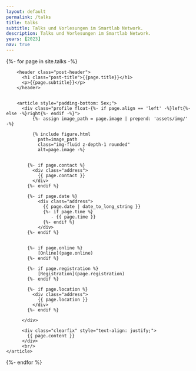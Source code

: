 ```yaml
---
layout: default
permalink: /talks
title: talks
subtitle: Talks und Vorlesungen im Smartlab Network.
description: Talks und Vorlesungen im Smartlab Network.
years: [2023]
nav: true
---
```


<!-- _pages/publications.md -->

<div class="talks">

{%- for page in site.talks -%}
  <div class="post">

        <header class="post-header">
          <h1 class="post-title">{{page.title}}</h1>
		  <p>{{page.subtitle}}</p>
        </header>

        
        <article style="padding-bottom: 5ex;">
          <div class="profile float-{%- if page.align == 'left' -%}left{%- else -%}right{%- endif -%}">
              {%- assign image_path = page.image | prepend: 'assets/img/' -%}

              {% include figure.html
                path=image_path
                class="img-fluid z-depth-1 rounded"
                alt=page.image -%}

            
            {%- if page.contact %}
              <div class="address">
                {{ page.contact }}
              </div>
            {%- endif %}

            {%- if page.date %}              
                <div class="address">
                  {{ page.date | date_to_long_string }}
                  {%- if page.time %}
                     - {{ page.time }}
                  {%- endif %}                    
                </div>
            {%- endif %}


            {%- if page.online %}
                [Online](page.online)
            {%- endif %}

            {%- if page.registration %}
                [Registration](page.registration)
            {%- endif %}

            {%- if page.location %}
              <div class="address">
                {{ page.location }}
              </div>
            {%- endif %}

          </div>

          <div class="clearfix" style="text-align: justify;">
            {{ page.content }}
          </div>
		  <br/>
	</article>
</div>
{%- endfor %}

</div>
